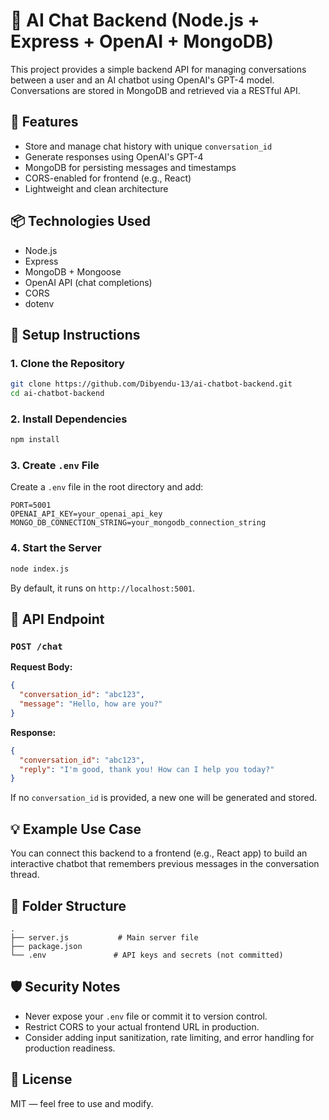 # 🧠 AI Chat Backend (Node.js + Express + OpenAI + MongoDB)

This project provides a simple backend API for managing conversations between a user and an AI chatbot using OpenAI's GPT-4 model. Conversations are stored in MongoDB and retrieved via a RESTful API.

## 🚀 Features

- Store and manage chat history with unique `conversation_id`
- Generate responses using OpenAI's GPT-4
- MongoDB for persisting messages and timestamps
- CORS-enabled for frontend (e.g., React)
- Lightweight and clean architecture

## 📦 Technologies Used

- Node.js
- Express
- MongoDB + Mongoose
- OpenAI API (chat completions)
- CORS
- dotenv

## 🔧 Setup Instructions

### 1. Clone the Repository

```bash
git clone https://github.com/Dibyendu-13/ai-chatbot-backend.git
cd ai-chatbot-backend
```

### 2. Install Dependencies

```bash
npm install
```

### 3. Create `.env` File

Create a `.env` file in the root directory and add:

```env
PORT=5001
OPENAI_API_KEY=your_openai_api_key
MONGO_DB_CONNECTION_STRING=your_mongodb_connection_string
```

### 4. Start the Server

```bash
node index.js
```

By default, it runs on `http://localhost:5001`.

## 🧪 API Endpoint

### `POST /chat`

**Request Body:**

```json
{
  "conversation_id": "abc123", 
  "message": "Hello, how are you?"
}
```

**Response:**

```json
{
  "conversation_id": "abc123",
  "reply": "I'm good, thank you! How can I help you today?"
}
```

If no `conversation_id` is provided, a new one will be generated and stored.

## 💡 Example Use Case

You can connect this backend to a frontend (e.g., React app) to build an interactive chatbot that remembers previous messages in the conversation thread.

## 📂 Folder Structure

```
.
├── server.js           # Main server file
├── package.json
└── .env               # API keys and secrets (not committed)
```

## 🛡️ Security Notes

- Never expose your `.env` file or commit it to version control.
- Restrict CORS to your actual frontend URL in production.
- Consider adding input sanitization, rate limiting, and error handling for production readiness.

## 📃 License

MIT — feel free to use and modify.
